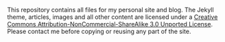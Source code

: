 This repository contains all files for my personal site and blog. The Jekyll theme, articles, images and all other content are licensed under a [Creative Commons Attribution-NonCommercial-ShareAlike 3.0 Unported License](http://creativecommons.org/licenses/by-nc-sa/3.0/deed.en_US). Please contact me before copying or reusing any part of the site.
